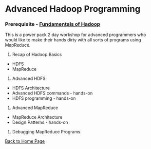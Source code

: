 # Advanced Hadoop Programming

### Prerequisite - [Fundamentals of Hadoop](fundamentals-of-hadoop.md) 

This is a power pack 2 day workshop for advanced programmers who would like to make their hands dirty with all sorts of programs using MapReduce.

1. Recap of Hadoop Basics
 * HDFS 
 * MapReduce
 
1. Advanced HDFS
 * HDFS Architecture 
 * Advanced HDFS commands - hands-on
 * HDFS programming - hands-on 

1. Advanced MapReduce
 * MapReduce Architecture
 * Design Patterns - hands-on

1. Debugging MapReduce Programs

 [Back to Home Page](index.md)
 
 <script>
  (function(i,s,o,g,r,a,m){i['GoogleAnalyticsObject']=r;i[r]=i[r]||function(){
  (i[r].q=i[r].q||[]).push(arguments)},i[r].l=1*new Date();a=s.createElement(o),
  m=s.getElementsByTagName(o)[0];a.async=1;a.src=g;m.parentNode.insertBefore(a,m)
  })(window,document,'script','https://www.google-analytics.com/analytics.js','ga');

  ga('create', 'UA-89158674-1', 'auto');
  ga('send', 'pageview');

</script>
